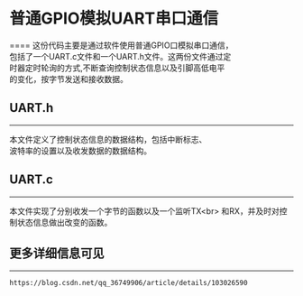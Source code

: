 # 普通GPIO模拟UART串口通信
====
这份代码主要是通过软件使用普通GPIO口模拟串口通信，<br>
包括了一个UART.c文件和一个UART.h文件。这两份文件通过定<br>
时器定时轮询的方式,不断查询控制状态信息以及引脚高低电平<br>
的变化，按字节发送和接收数据。

## UART.h
---
本文件定义了控制状态信息的数据结构，包括中断标志、<br>
波特率的设置以及收发数据的数据结构。

## UART.c
---
本文件实现了分别收发一个字节的函数以及一个监听TX\<br>
和RX，并及时对控制状态信息做出改变的函数。

## 更多详细信息可见
---
	https://blog.csdn.net/qq_36749906/article/details/103026590